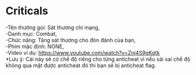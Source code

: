 # Criticals
-Tên thường gọi: Sát thương chí mạng,
</br>
-Danh mục: Combat,
</br>
-Chức năng: Tăng sát thương cho đòn đánh của bạn,
</br>
-Phím mặc định: NONE,
</br>
-Video ví dụ: https://www.youtube.com/watch?v=Znj4S9gKqtk
</br>
*Lưu ý: Cái này sẽ có chế độ riêng cho từng anticheat vì nếu sài sai chế độ không qua mặt được anticheat đó thì bạn sẽ bị anticheat flag.
